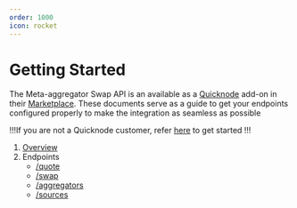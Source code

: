 ```yaml
---
order: 1000
icon: rocket
---
```


# Getting Started

The Meta-aggregator Swap API is an available as a [Quicknode](https://www.quicknode.com) add-on in their [Marketplace](https://www.quicknode.com/marketplace). These documents serve as a guide to get your endpoints configured properly to make the integration as seamless as possible

!!!If you are not a Quicknode customer, refer [here](/) to get started
!!!

1. [Overview](#overview)
2. Endpoints
   - [/quote](../quote)
   - [/swap](../swap)
   - [/aggregators](../aggregators)
   - [/sources](../sources)
